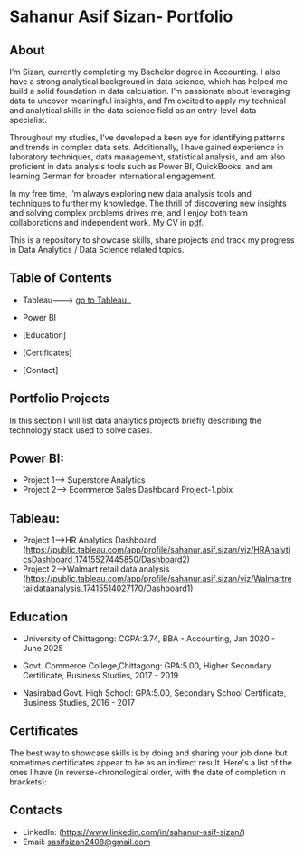 
# Sahanur Asif Sizan- Portfolio
## About
I’m Sizan, currently completing my Bachelor degree in Accounting. I also have a strong analytical background in data science, which has helped me build a solid foundation in data calculation. I’m passionate about leveraging data to uncover meaningful insights, and I’m excited to apply my technical and analytical skills in the data science field as an entry-level data specialist.

Throughout my studies, I’ve developed a keen eye for identifying patterns and trends in complex data sets. Additionally, I have gained experience in laboratory techniques, data management, statistical analysis, and am also proficient in data analysis tools such as Power BI, QuickBooks, and am learning German for broader international engagement.

In my free time, I’m always exploring new data analysis tools and techniques to further my knowledge. The thrill of discovering new insights and solving complex problems drives me, and I enjoy both team collaborations and independent work.
My CV in [pdf](https://github.com/Sizan2408/Portfolio/blob/main/CV_sizan.pdf).

This is a repository to showcase skills, share projects and track my progress in Data Analytics / Data Science related topics.

## Table of Contents
  - Tableau---> [go to Tableau..](https://public.tableau.com/app/profile/sahanur.asif.sizan/vizzes)
  - Power BI 


- [Education]
- [Certificates]
- [Contact]
## Portfolio Projects
In this section I will list data analytics projects briefly describing the technology stack used to solve cases.
## Power BI:
- Project 1--> Superstore Analytics 
- Project 2--> Ecommerce Sales Dashboard Project-1.pbix
## Tableau:
- Project 1-->HR Analytics Dashboard (https://public.tableau.com/app/profile/sahanur.asif.sizan/viz/HRAnalyticsDashboard_17415527445850/Dashboard2)
- Project 2-->Walmart retail data analysis (https://public.tableau.com/app/profile/sahanur.asif.sizan/viz/Walmartretaildataanalysis_17415514027170/Dashboard1)


## Education
- University of Chittagong: CGPA:3.74,
 BBA - Accounting,
 Jan 2020 - June 2025

- Govt. Commerce College,Chittagong: GPA:5.00,
 Higher Secondary Certificate,
 Business Studies,
 2017 - 2019

- Nasirabad Govt. High School: GPA:5.00,
 Secondary School Certificate,
 Business Studies,
  2016 - 2017

## Certificates
The best way to showcase skills is by doing and sharing your job done but sometimes certificates appear to be as an indirect result. Here's a list of the ones I have (in reverse-chronological order, with the date of completion in brackets):


## Contacts
- LinkedIn: (https://www.linkedin.com/in/sahanur-asif-sizan/)
- Email: sasifsizan2408@gmail.com
